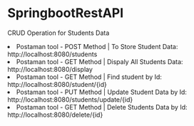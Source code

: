 # SpringbootRestAPI
CRUD Operation for Students Data

 <li> Postaman tool - POST Method |
  To Store Student Data: http://localhost:8080/students</li>

 <li> Postaman tool - GET Method |
  Dispaly All Students Data: http://localhost:8080/display </li>

 <li> Postaman tool - GET Method |
  Find student by Id: http://localhost:8080/student/{id} </li> 

 <li> Postaman tool - PUT Method |
  Update Student Data by Id: http://localhost:8080/students/update/{id} </li>
  
 <li> Postaman tool - GET Method |
  Delete Students Data by Id: http://localhost:8080/delete/{id} </li>


